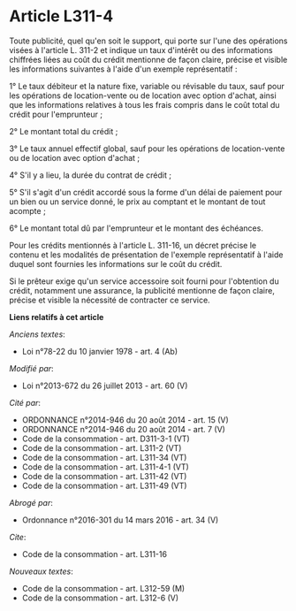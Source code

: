 # Article L311-4

Toute publicité, quel qu'en soit le support, qui porte sur l'une des opérations visées à l'article L. 311-2 et indique un
taux d'intérêt ou des informations chiffrées liées au coût du crédit mentionne de façon claire, précise et visible les
informations suivantes à l'aide d'un exemple représentatif : 

1° Le taux débiteur et la nature fixe, variable ou révisable du taux, sauf pour les opérations de location-vente ou de
location avec option d'achat, ainsi que les informations relatives à tous les frais compris dans le coût total du crédit pour
l'emprunteur ; 

2° Le montant total du crédit ; 

3° Le taux annuel effectif global, sauf pour les opérations de location-vente ou de location avec option d'achat ; 

4° S'il y a lieu, la durée du contrat de crédit ; 

5° S'il s'agit d'un crédit accordé sous la forme d'un délai de paiement pour un bien ou un service donné, le prix au comptant
et le montant de tout acompte ; 

6° Le montant total dû par l'emprunteur et le montant des échéances. 

Pour les crédits mentionnés à l'article L. 311-16, un décret précise le contenu et les modalités de présentation de l'exemple
représentatif à l'aide duquel sont fournies les informations sur le coût du crédit. 

Si le prêteur exige qu'un service accessoire soit fourni pour l'obtention du crédit, notamment une assurance, la publicité
mentionne de façon claire, précise et visible la nécessité de contracter ce service.

**Liens relatifs à cet article**

_Anciens textes_:

  - Loi n°78-22 du 10 janvier 1978 - art. 4 (Ab)

_Modifié par_:

  - Loi n°2013-672 du 26 juillet 2013 - art. 60 (V)

_Cité par_:

  - ORDONNANCE n°2014-946 du 20 août 2014 - art. 15 (V)
  - ORDONNANCE n°2014-946 du 20 août 2014 - art. 7 (V)
  - Code de la consommation - art. D311-3-1 (VT)
  - Code de la consommation - art. L311-2 (VT)
  - Code de la consommation - art. L311-34 (VT)
  - Code de la consommation - art. L311-4-1 (VT)
  - Code de la consommation - art. L311-42 (VT)
  - Code de la consommation - art. L311-49 (VT)

_Abrogé par_:

  - Ordonnance n°2016-301 du 14 mars 2016 - art. 34 (V)

_Cite_:

  - Code de la consommation - art. L311-16

_Nouveaux textes_:

  - Code de la consommation - art. L312-59 (M)
  - Code de la consommation - art. L312-6 (V)
